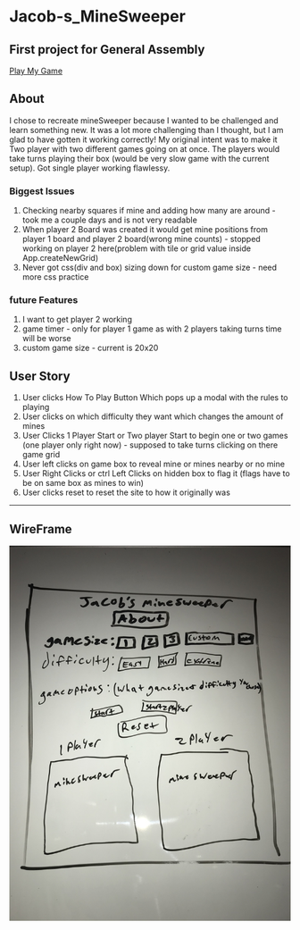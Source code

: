 # Jacob-s_MineSweeper
First project for General Assembly
---

[Play My Game](https://jpcutshall.github.io/Jacob-s_MineSweeper/)

## About
 I chose to recreate mineSweeper because I wanted to be challenged and learn something new. It was a lot more challenging than I thought, but I am glad to have gotten it working correctly! My original intent was to make it Two player with two different games going on at once. The players would take turns playing their box (would be very slow game with the current setup). Got single player working flawlessy.
 ### Biggest Issues
  1. Checking nearby squares if mine and adding how many are around - took me a couple days and is not very readable
  2. When player 2 Board was created it would get mine positions from player 1 board and player 2 board(wrong mine counts) - stopped working on player 2 here(problem with tile or grid value inside App.createNewGrid)
  3. Never got css(div and box) sizing down for custom game size - need more css practice

### future Features
  1. I want to get player 2 working
  2. game timer - only for player 1 game as with 2 players taking turns time will be worse
  3. custom game size - current is 20x20


## User Story
1. User clicks How To Play Button Which pops up a modal with the rules to playing
2. User clicks on which difficulty they want which changes the amount of mines
3. User Clicks 1 Player Start or Two player Start to begin one or two games (one player only right now) - supposed to take turns clicking on there game grid
4. User left clicks on game box to reveal mine or mines nearby or no mine
5. User Right Clicks or ctrl Left Clicks on hidden box to flag it (flags have to be on same box as mines to win)
6. User clicks reset to reset the site to how it originally was

--- 
## WireFrame
![image of WireDoodle](wire.JPG)

